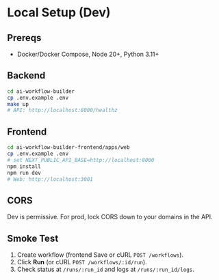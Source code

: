 # Local Setup (Dev)
## Prereqs
- Docker/Docker Compose, Node 20+, Python 3.11+

## Backend
```bash
cd ai-workflow-builder
cp .env.example .env
make up
# API: http://localhost:8000/healthz
```

## Frontend
```bash
cd ai-workflow-builder-frontend/apps/web
cp .env.example .env
# set NEXT_PUBLIC_API_BASE=http://localhost:8000
npm install
npm run dev
# Web: http://localhost:3001
```

## CORS
Dev is permissive. For prod, lock CORS down to your domains in the API.

## Smoke Test
1. Create workflow (frontend Save or cURL `POST /workflows`).
2. Click **Run** (or cURL `POST /workflows/:id/run`).
3. Check status at `/runs/:run_id` and logs at `/runs/:run_id/logs`.
